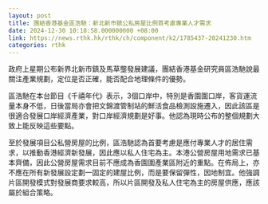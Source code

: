 ```yaml
---
layout: post
title: 團結香港基金區浩馳：新北新巿鎮公私房屋比例首考慮專業人才需求
date: 2024-12-30 10:18:58.000000000 +08:00
link: https://news.rthk.hk/rthk/ch/component/k2/1785437-20241230.htm
categories: rthk
---
```


政府上星期公布新界北新市鎮及馬草壟發展建議，團結香港基金研究員區浩馳說最關注產業規劃，定位是否正確，能否配合地理條件的優勢。

區浩馳在本台節目《千禧年代》表示，3個口岸中，特別是香園圍口岸，客貨運流量本身不低，日後當局亦會把文錦渡管制站的鮮活食品檢測設施遷入，因此該區是很適合發展口岸經濟產業，對口岸經濟規劃是好事。他認為現時公布的整個規劃大致上能反映這些要點。

至於發展項目公私營房屋的比例，區浩馳認為首要考慮是應付專業人才的居住需求，以推動香港經濟新發展，因此應以私人住宅為主。本港公營房屋用地需求已基本齊備，因此公營房屋需求目前不應成為香園圍產業區附近的重點。在佈局上，亦不應在所有新發展設定劃一固定的建屋比例，而是要保留彈性，因地制宜。他強調片區開發模式對發展商要求較高，所以片區開發及私人住宅為主的房屋供應，應該屬於組合策略。
